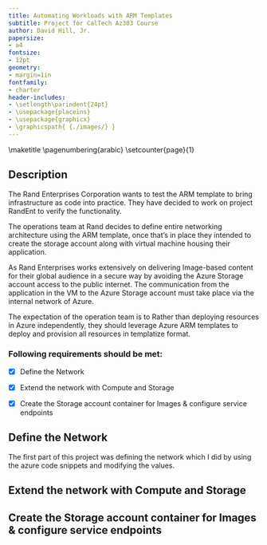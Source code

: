 ```yaml
---
title: Automating Workloads with ARM Templates
subtitle: Project for CalTech Az303 Course
author: David Hill, Jr. 
papersize:
- a4
fontsize:
- 12pt
geometry:
- margin=1in
fontfamily:
- charter
header-includes:
- \setlength\parindent{24pt}
- \usepackage{placeins}
- \usepackage{graphicx}
- \graphicspath{ {./images/} }
---
```


\maketitle
\pagenumbering{arabic}
\setcounter{page}{1}

## Description

The Rand Enterprises Corporation wants to test the ARM template to bring infrastructure as code into practice. They have decided to work on project RandEnt to verify the functionality.

The operations team at Rand decides to define entire networking architecture using the ARM template, once that’s in place they intended to create the storage account along with virtual machine housing their application. 

As Rand Enterprises works extensively on delivering Image-based content for their global audience in a secure way by avoiding the Azure Storage account access to the public internet. The communication from the application in the VM to the Azure Storage account must take place via the internal network of Azure.

The expectation of the operation team is to Rather than deploying resources in Azure independently, they should leverage Azure ARM templates to deploy and provision all resources in templatize format.

### Following requirements should be met: 
- [X] Define the Network
- [X] Extend the network with Compute and Storage
- [X] Create the Storage account container for Images & configure service endpoints


## Define the Network

The first part of this project was defining the network which I did by using the azure code snippets and modifying the values. 



## Extend the network with Compute and Storage



## Create the Storage account container for Images & configure service endpoints


